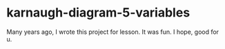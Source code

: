 # karnaugh-diagram-5-variables
Many years ago, I wrote this project for lesson. It was fun. I hope, good for u.
